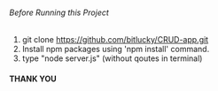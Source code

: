 ###### Before Running this Project
 1.  git clone https://github.com/bitlucky/CRUD-app.git
 2. Install npm packages using 'npm install' command.
 3. type "node server.js" (without qoutes in terminal)

#### THANK YOU 
